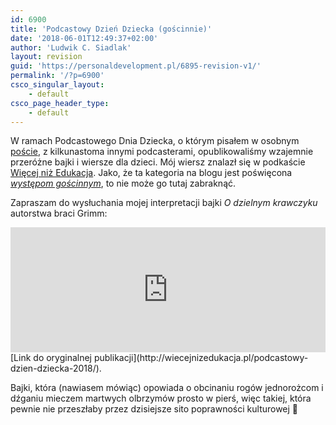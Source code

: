 ```yaml
---
id: 6900
title: 'Podcastowy Dzień Dziecka (gościnnie)'
date: '2018-06-01T12:49:37+02:00'
author: 'Ludwik C. Siadlak'
layout: revision
guid: 'https://personaldevelopment.pl/6895-revision-v1/'
permalink: '/?p=6900'
csco_singular_layout:
    - default
csco_page_header_type:
    - default
---
```


W ramach Podcastowego Dnia Dziecka, o którym pisałem w osobnym [poście](https://personaldevelopment.pl/podcastowy-dzien-dziecka/), z kilkunastoma innymi podcasterami, opublikowaliśmy wzajemnie przeróżne bajki i wiersze dla dzieci. Mój wiersz znalazł się w podkaście [Więcej niż Edukacja](http://wiecejnizedukacja.pl). Jako, że ta kategoria na blogu jest poświęcona [*występom gościnnym*](https://personaldevelopment.pl/category/posty-goscinne/media-audio/), to nie może go tutaj zabraknąć.

Zapraszam do wysłuchania mojej interpretacji bajki *O dzielnym krawczyku* autorstwa braci Grimm:

<iframe frameborder="0" height="200px" loading="lazy" src="https://widget.spreaker.com/player?episode_id=14940793&theme=light&playlist=false&playlist-continuous=false&autoplay=false&live-autoplay=false&chapters-image=true&hide-logo=false&hide-likes=false&hide-comments=false&hide-sharing=false" width="100%"></iframe>  
[Link do oryginalnej publikacji](http://wiecejnizedukacja.pl/podcastowy-dzien-dziecka-2018/).

Bajki, która (nawiasem mówiąc) opowiada o obcinaniu rogów jednorożcom i dźganiu mieczem martwych olbrzymów prosto w pierś, więc takiej, która pewnie nie przeszłaby przez dzisiejsze sito poprawności kulturowej 🙂